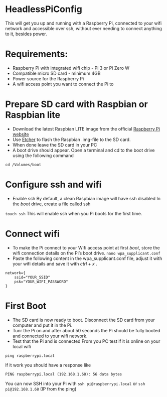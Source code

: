 # HeadlessPiConfig

This  will get you up and running with a Raspberry Pi, connected to your wifi network and accessible over ssh, without ever needing to connect anything to it, besides power.

# Requirements:
* Raspberry Pi with integrated wifi chip - Pi 3 or Pi Zero W
* Compatible micro SD card - minimum 4GB
* Power source for the Raspberry Pi
* A wifi access point you want to connect the Pi to


# Prepare SD card with Raspbian or Raspbian lite
* Download the latest Raspbian LITE image from the official [Raspberry Pi website](https://www.raspberrypi.org/downloads/raspbian/)
* Use [Etcher](https://etcher.io/) to flash the Raspbian .img-file to the SD card. 
* When done leave the SD card in your PC
* A boot drive should appear. Open a terminal and cd to the boot drive using the following command

```cd /Volumes/boot```
# Configure ssh and wifi
* Enable ssh
By default, a clean Raspbian image will have ssh disabled
In the *boot* drive, create a file called ssh

```touch ssh```
This will enable ssh when you Pi boots for the first time.
# Connect wifi
* To make the Pi connect to your Wifi access point at first *boot*, store the wifi connection details on the Pi’s boot drive.
```nano wpa_supplicant.conf```
* Paste the following content in the wpa_supplicant.conf file, adjust it with your wifi details and save it with *ctrl + x* .
```
network={
    ssid="YOUR_SSID"
    psk="YOUR_WIFI_PASSWORD"
}
```

# First Boot
* The SD card is now ready to boot. Disconnect the SD card from your computer and put it in the Pi.
* Tunr the Pi on and after about 50 seconds the Pi should be fully booted and connected to your wifi network.
* Test that the Pi and is connected 
From you PC test if it is online on your local wifi 

```ping raspberrypi.local```

If it work you should have a response like 

```PING raspberrypi.local (192.168.1.68): 56 data bytes```

You can now SSH into your Pi with 
```ssh pi@raspberrypi.local``` or ```ssh pi@192.168.1.68``` (IP from the ping)




